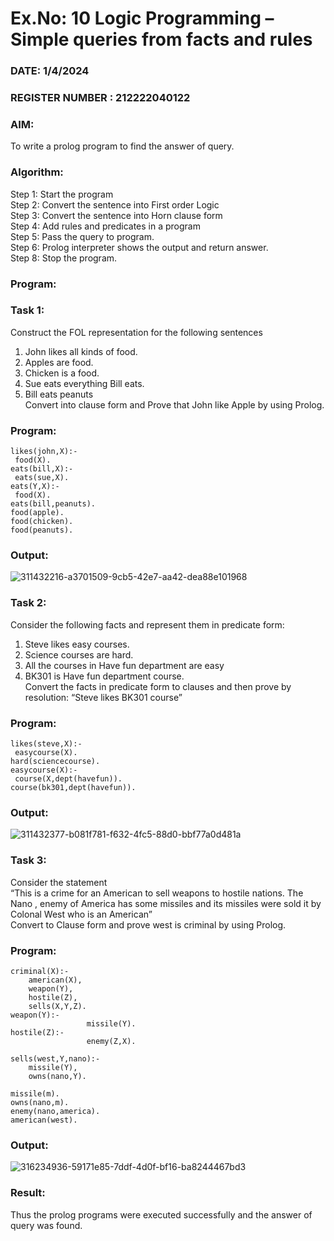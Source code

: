 # Ex.No: 10  Logic Programming –  Simple queries from facts and rules
### DATE: 1/4/2024                                                                           
### REGISTER NUMBER : 212222040122
### AIM: 
To write a prolog program to find the answer of query. 

###  Algorithm:
 Step 1: Start the program <br> 
 Step 2: Convert the sentence into First order Logic  <br> 
 Step 3:  Convert the sentence into Horn clause form  <br> 
 Step 4: Add rules and predicates in a program   <br> 
 Step 5:  Pass the query to program. <br> 
 Step 6: Prolog interpreter shows the output and return answer. <br> 
 Step 8:  Stop the program.
### Program:
### Task 1:
Construct the FOL representation for the following sentences <br> 
1.	John likes all kinds of food.  <br> 
2.	Apples are food.  <br> 
3.	Chicken is a food.  <br> 
4.	Sue eats everything Bill eats. <br> 
5.	 Bill eats peanuts  <br> 
   Convert into clause form and Prove that John like Apple by using Prolog. <br> 
### Program:
```
likes(john,X):- 
 food(X). 
eats(bill,X):- 
 eats(sue,X). 
eats(Y,X):- 
 food(X). 
eats(bill,peanuts). 
food(apple). 
food(chicken). 
food(peanuts).
```

### Output:
![311432216-a3701509-9cb5-42e7-aa42-dea88e101968](https://github.com/Praveenanagaraji22/AI_Lab_2023-24/assets/119393514/f93dd2f3-77da-465f-be35-7762adfae5ac)

### Task 2:
Consider the following facts and represent them in predicate form: <br>              
1.	Steve likes easy courses. <br> 
2.	Science courses are hard. <br> 
3. All the courses in Have fun department are easy <br> 
4. BK301 is Have fun department course.<br> 
Convert the facts in predicate form to clauses and then prove by resolution: “Steve likes BK301 course”<br> 

### Program:
```
likes(steve,X):- 
 easycourse(X). 
hard(sciencecourse). 
easycourse(X):- 
 course(X,dept(havefun)). 
course(bk301,dept(havefun)).
```

### Output:
![311432377-b081f781-f632-4fc5-88d0-bbf77a0d481a](https://github.com/Praveenanagaraji22/AI_Lab_2023-24/assets/119393514/5541b21d-dc1c-43c8-a494-f42c2dc86bb8)

### Task 3:
Consider the statement <br> 
“This is a crime for an American to sell weapons to hostile nations. The Nano , enemy of America has some missiles and its missiles were sold it by Colonal West who is an American” <br> 
Convert to Clause form and prove west is criminal by using Prolog.<br> 

### Program:
```
criminal(X):-
	american(X),
	weapon(Y),
	hostile(Z),
	sells(X,Y,Z).
weapon(Y):-
                 missile(Y).
hostile(Z):-
                 enemy(Z,X).

sells(west,Y,nano):-
	missile(Y),
	owns(nano,Y).

missile(m).
owns(nano,m).
enemy(nano,america).
american(west).
```

### Output:
![316234936-59171e85-7ddf-4d0f-bf16-ba8244467bd3](https://github.com/Praveenanagaraji22/AI_Lab_2023-24/assets/119393514/26f984cd-573d-45b0-a460-01bc9ea1c23f)

### Result:
Thus the prolog programs were executed successfully and the answer of query was found.
